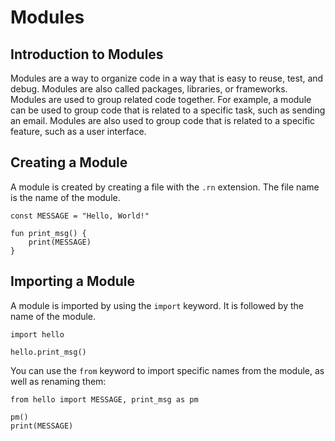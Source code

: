 # Modules

## Introduction to Modules

Modules are a way to organize code in a way that is easy to reuse, test,
and debug. Modules are also called packages, libraries, or frameworks.
Modules are used to group related code together. For example, a module can
be used to group code that is related to a specific task, such as sending
an email. Modules are also used to group code that is related to a specific
feature, such as a user interface.

## Creating a Module

A module is created by creating a file with the `.rn` extension. The file name
is the name of the module.

```rn linenums="1" title="hello.rn"
const MESSAGE = "Hello, World!"

fun print_msg() {
    print(MESSAGE)
}
```

## Importing a Module

A module is imported by using the `import` keyword. It is followed by the name
of the module.

```rn linenums="1" title="main.rn"
import hello

hello.print_msg()
```

You can use the `from` keyword to import specific names from the module, as well as renaming them:
```rn linenums="1" title="main.rn"
from hello import MESSAGE, print_msg as pm

pm()
print(MESSAGE)
```

